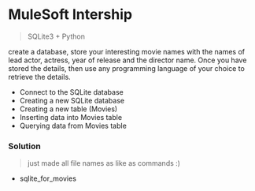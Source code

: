 # MuleSoft Intership
> SQLite3 + Python

create a database, store your interesting movie names with the names of lead actor, actress, year of release and the director name. Once you have stored the details, then use any programming language of your choice to retrieve the details.

- Connect to the SQLite database
- Creating a new SQLite database
- Creating a new table (Movies)
- Inserting data into Movies table
- Querying data from Movies table

### Solution

> just made all file names as like as commands :)
- sqlite_for_movies
